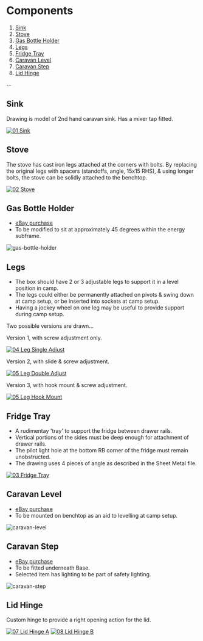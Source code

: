 # Components

1. [Sink](#01)
2. [Stove](#02)
3. [Gas Bottle Holder](#03)
4. [Legs](#04)
5. [Fridge Tray](#05)
6. [Caravan Level](#06)
7. [Caravan Step](#07)
8. [Lid Hinge](#08)

--

## <a id="01"></a> Sink

Drawing is model of 2nd hand caravan sink. Has a mixer tap fitted.

[![01 Sink](Components/01-Sink.png)](Components/01-Sink.pdf "01 Sink")

## <a id="02"></a> Stove

The stove has cast iron legs attached at the corners with bolts. By replacing the original legs with spacers (standoffs, angle, 15x15 RHS), & using longer bolts, the stove can be solidly attached to the benchtop.

[![02 Stove](Components/02-Stove.png)](Components/02-Stove.pdf "02 Stove")

## <a id="03"></a> Gas Bottle Holder

* [eBay purchase](https://www.ebay.com.au/itm/254621457008)
* To be modified to sit at approximately 45 degrees within the energy subframe.

![gas-bottle-holder](_images/gas-bottle-holder.jpeg)

## <a id="04"></a> Legs

* The box should have 2 or 3 adjustable legs to support it in a level position in camp.
* The legs could either be permanently attached on pivots & swing down at camp setup, or be inserted into sockets at camp setup.
* Having a jockey wheel on one leg may be useful to provide support during camp setup.

Two possible versions are drawn…

Version 1, with screw adjustment only.

[![04 Leg Single Adjust](Components/04-Leg-Single-Adjust.png)](Components/04-Leg-Single-Adjust.pdf "04 Leg Single Adjust")

Version 2, with slide & screw adjustment.

[![05 Leg Double Adjust](Components/05-Leg-Double-Adjust.png)](Components/05-Leg-Double-Adjust.pdf "05 Leg Double Adjust")

Version 3, with hook mount & screw adjustment.

[![05 Leg Hook Mount](Components/05-Leg-Hook-Mount.png)](Components/05-Leg-Hook-Mount.pdf "05 Leg Hook Mount")

## <a id="05"></a> Fridge Tray

* A rudimentay 'tray' to support the fridge between drawer rails.
* Vertical portions of the sides must be deep enough for attachment of drawer rails.
* The pilot light hole at the bottom RB corner of the fridge must remain unobstructed.
* The drawing uses 4 pieces of angle as described in the Sheet Metal file.

[![03 Fridge Tray](Components/03-Fridge-Tray.png)](Components/03-Fridge-Tray.pdf "03 Fridge Tray")

## <a id="06"></a> Caravan Level

* [eBay purchase](https://www.ebay.com.au/itm/125243519326)
* To be mounted on benchtop as an aid to levelling at camp setup.

![caravan-level](_images/caravan-level.jpeg)

## <a id="07"></a> Caravan Step

* [eBay purchase](https://www.ebay.com.au/itm/293101007284)
* To be fitted underneath Base.
* Selected item has lighting to be part of safety lighting.

![caravan-step](_images/caravan-step.jpeg)

## <a id="08"></a> Lid Hinge

Custom hinge to provide a right opening action for the lid.

[![07 Lid Hinge A](Components/07-Lid-Hinge-A.png)](Components/07-Lid-Hinge-A.pdf "07 Lid Hinge A")
[![08 Lid Hinge B](Components/08-Lid-Hinge-B.png)](Components/08-Lid-Hinge-B.pdf "08 Lid Hinge B")
